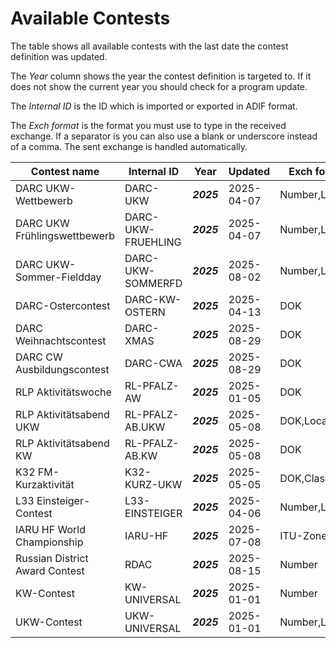 
Available Contests
==================

The table shows all available contests with the last date the contest definition was updated.

The *Year* column shows the year the contest definition is targeted to. 
If it does not show the current year you should check for a program update.

The *Internal ID* is the ID which is imported or exported in ADIF format. 

The *Exch format* is the format you must use to type in the received exchange. 
If a separator is you can also use a blank or underscore instead of a comma.
The sent exchange is handled automatically.

| Contest name | Internal ID | Year | Updated | Exch format |
|--------------|-------------|------|---------|-------------|
| DARC UKW-Wettbewerb | DARC-UKW | ***2025*** | 2025-04-07 | Number,Locator |
| DARC UKW Frühlingswettbewerb | DARC-UKW-FRUEHLING | ***2025*** | 2025-04-07 | Number,Locator |
| DARC UKW-Sommer-Fieldday | DARC-UKW-SOMMERFD | ***2025*** | 2025-08-02 | Number,Locator |
| DARC-Ostercontest | DARC-KW-OSTERN | ***2025*** | 2025-04-13 | DOK |
| DARC Weihnachtscontest | DARC-XMAS | ***2025*** | 2025-08-29 | DOK |
| DARC CW Ausbildungscontest | DARC-CWA | ***2025*** | 2025-08-29 | DOK |
| RLP Aktivitätswoche | RL-PFALZ-AW | ***2025*** | 2025-01-05 | DOK |
| RLP Aktivitätsabend UKW | RL-PFALZ-AB.UKW | ***2025*** | 2025-05-08 | DOK,Locator |
| RLP Aktivitätsabend KW | RL-PFALZ-AB.KW | ***2025*** | 2025-05-08 | DOK |
| K32 FM-Kurzaktivität | K32-KURZ-UKW | ***2025*** | 2025-05-05 | DOK,Class |
| L33 Einsteiger-Contest | L33-EINSTEIGER | ***2025*** | 2025-04-06 | Number,Locator |
| IARU HF World Championship | IARU-HF | ***2025*** | 2025-07-08 | ITU-Zone |
| Russian District Award Contest | RDAC | ***2025*** | 2025-08-15 | Number |
| KW-Contest | KW-UNIVERSAL | ***2025*** | 2025-01-01 | Number |
| UKW-Contest | UKW-UNIVERSAL | ***2025*** | 2025-01-01 | Number,Locator |
